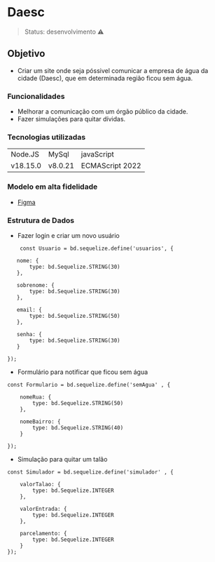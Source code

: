 <h1> Daesc </h1>

> Status: desenvolvimento ⚠️

## Objetivo
* Criar um site onde seja póssivel comunicar a empresa de água da cidade (Daesc), que em determinada região ficou sem água.

### Funcionalidades 
* Melhorar a comunicação com um órgão público da cidade.
* Fazer simulações para quitar dívidas.


### Tecnologias utilizadas 
<table> 
<tr>
<td>Node.JS </td>
<td> MySql </td>
<td>javaScript </td>
</tr>
<tr>
<td>v18.15.0</td>
<td>v8.0.21</td>
<td>ECMAScript 2022</td>
</tr>

</table>


### Modelo em alta fidelidade
* <a href = "https://www.figma.com/file/Aeboe8zfAXq3nheiBtrRKn/StoryBoard%2F%2FKau%C3%A3?node-id=0%3A1" > Figma </a> 


 ### Estrutura de Dados
 
 * Fazer login e criar um novo usuário 
 ~~~~MySql
     const Usuario = bd.sequelize.define('usuarios', {

    nome: {
        type: bd.Sequelize.STRING(30)
    },

    sobrenome: {
        type: bd.Sequelize.STRING(30)
    },

    email: {
        type: bd.Sequelize.STRING(50)
    },

    senha: {
        type: bd.Sequelize.STRING(30)
    }
    
});
~~~~

* Formulário para notificar que ficou sem água
~~~~MySql
const Formulario = bd.sequelize.define('semAgua' , {

    nomeRua: {
        type: bd.Sequelize.STRING(50)
    },

    nomeBairro: {
        type: bd.Sequelize.STRING(40)
    }

});
~~~~

* Simulação para quitar um talão
~~~~MySql
const Simulador = bd.sequelize.define('simulador' , {

    valorTalao: {
        type: bd.Sequelize.INTEGER
    },

    valorEntrada: {
        type: bd.Sequelize.INTEGER
    },

    parcelamento: {
        type: bd.Sequelize.INTEGER
    }
});
~~~~
